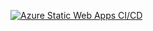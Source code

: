 [![Azure Static Web Apps CI/CD](https://github.com/jocuffey/spaceapi/actions/workflows/azure-static-web-apps-wonderful-forest-0cac18c03.yml/badge.svg?branch=main)](https://github.com/jocuffey/spaceapi/actions/workflows/azure-static-web-apps-wonderful-forest-0cac18c03.yml)
